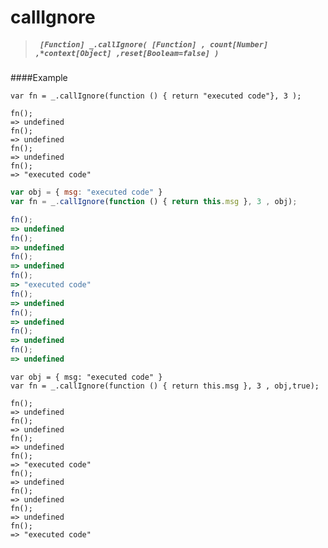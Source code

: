 # callIgnore
> ##### ``` [Function] _.callIgnore( [Function] , count[Number] ,*context[Object] ,reset[Booleam=false] )```

####Example
```
var fn = _.callIgnore(function () { return "executed code"}, 3 );

fn();
=> undefined
fn();
=> undefined
fn();
=> undefined
fn();
=> "executed code"

```
``` javascript
var obj = { msg: "executed code" }
var fn = _.callIgnore(function () { return this.msg }, 3 , obj);

fn();
=> undefined
fn();
=> undefined
fn();
=> undefined
fn();
=> "executed code"
fn();
=> undefined
fn();
=> undefined
fn();
=> undefined
fn();
=> undefined
```

```
var obj = { msg: "executed code" }
var fn = _.callIgnore(function () { return this.msg }, 3 , obj,true);

fn();
=> undefined
fn();
=> undefined
fn();
=> undefined
fn();
=> "executed code"
fn();
=> undefined
fn();
=> undefined
fn();
=> undefined
fn();
=> "executed code"
```
